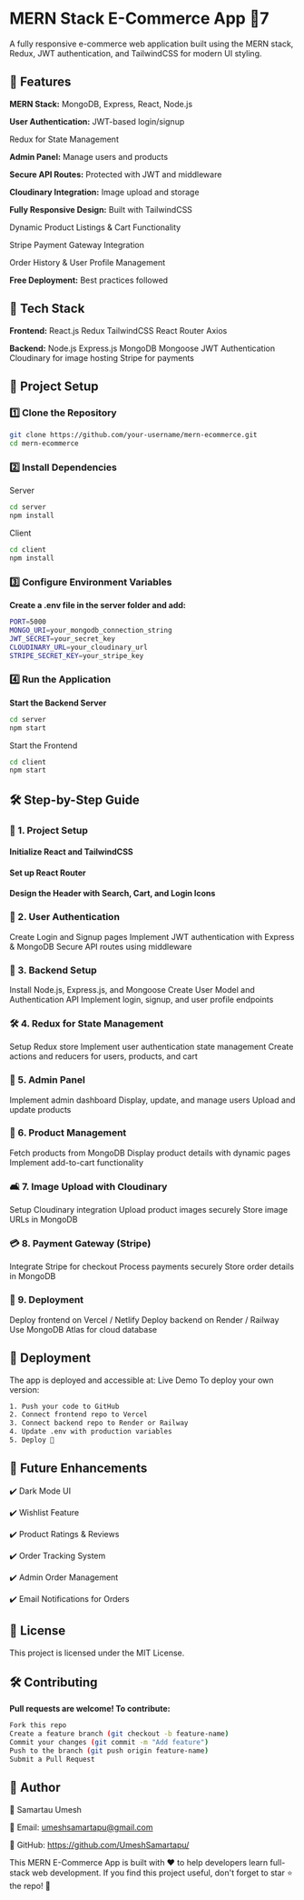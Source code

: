 # MERN Stack E-Commerce App 🚀7  

A fully responsive e-commerce web application built using the MERN stack, Redux, JWT authentication, and TailwindCSS for modern UI styling.



## 🌟 Features

**MERN Stack:** MongoDB, Express, React, Node.js

**User Authentication:** JWT-based login/signup

Redux for State Management

**Admin Panel:**  Manage users and products

**Secure API Routes:** Protected with JWT and middleware

**Cloudinary Integration:** Image upload and storage

**Fully Responsive Design:** Built with TailwindCSS

Dynamic Product Listings & Cart Functionality

Stripe Payment Gateway Integration

Order History & User Profile Management

**Free Deployment:** Best practices followed

## 📌 Tech Stack

**Frontend:**
React.js
Redux
TailwindCSS
React Router
Axios

**Backend:**
Node.js
Express.js
MongoDB
Mongoose
JWT Authentication
Cloudinary for image hosting
Stripe for payments

## 📂 Project Setup

### 1️⃣ Clone the Repository

```bash
git clone https://github.com/your-username/mern-ecommerce.git
cd mern-ecommerce
```

### 2️⃣ Install Dependencies

Server
```bash
cd server
npm install
```

Client
```bash
cd client
npm install
```

### 3️⃣ Configure Environment Variables

**Create a .env file in the server folder and add:**

```bash
PORT=5000
MONGO_URI=your_mongodb_connection_string
JWT_SECRET=your_secret_key
CLOUDINARY_URL=your_cloudinary_url
STRIPE_SECRET_KEY=your_stripe_key
```

### 4️⃣ Run the Application

**Start the Backend Server**

```bash
cd server
npm start
```

Start the Frontend

```bash
cd client
npm start
```

## 🛠 Step-by-Step Guide

### 📀 1. Project Setup

#### Initialize React and TailwindCSS

#### Set up React Router

#### Design the Header with Search, Cart, and Login Icons

### 📁 2. User Authentication
Create Login and Signup pages
Implement JWT authentication with Express & MongoDB
Secure API routes using middleware

### 📖 3. Backend Setup

Install Node.js, Express.js, and Mongoose
Create User Model and Authentication API
Implement login, signup, and user profile endpoints

### 🛠️ 4. Redux for State Management
Setup Redux store
Implement user authentication state management
Create actions and reducers for users, products, and cart

### 👤 5. Admin Panel
Implement admin dashboard
Display, update, and manage users
Upload and update products

### 📝 6. Product Management
Fetch products from MongoDB
Display product details with dynamic pages
Implement add-to-cart functionality

### 🛋️ 7. Image Upload with Cloudinary
Setup Cloudinary integration
Upload product images securely
Store image URLs in MongoDB

### 💳 8. Payment Gateway (Stripe)
Integrate Stripe for checkout
Process payments securely
Store order details in MongoDB

### 🚀 9. Deployment
Deploy frontend on Vercel / Netlify
Deploy backend on Render / Railway
Use MongoDB Atlas for cloud database

## 🚀 Deployment
The app is deployed and accessible at: Live Demo
To deploy your own version:

```bash
1. Push your code to GitHub
2. Connect frontend repo to Vercel
3. Connect backend repo to Render or Railway
4. Update .env with production variables
5. Deploy 🚀
```

##  🌟 Future Enhancements

✔️ Dark Mode UI

✔️ Wishlist Feature

✔️ Product Ratings & Reviews

✔️ Order Tracking System

✔️ Admin Order Management

✔️ Email Notifications for Orders


## 📜 License
This project is licensed under the MIT License.

## 🛠️ Contributing

**Pull requests are welcome! To contribute:**

```bash
Fork this repo
Create a feature branch (git checkout -b feature-name)
Commit your changes (git commit -m "Add feature")
Push to the branch (git push origin feature-name)
Submit a Pull Request
```

## 💪 Author

👤 Samartau Umesh

📧 Email: umeshsamartapu@gmail.com

📝 GitHub: https://github.com/UmeshSamartapu/

This MERN E-Commerce App is built with ❤️ to help developers learn full-stack web development.
If you find this project useful, don't forget to star ⭐ the repo! 🚀
